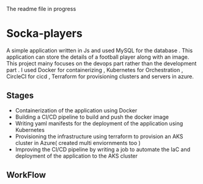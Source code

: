 
<p>The readme file in progress</p>
<h1> Socka-players </h1>
<p> A simple application written in Js and used MySQL for the database . This application can store the details of a football player along with an image. This project mainy focuses on the devops part rather than the development part . I used Docker for containerizing , Kubernetes for Orchestration , CircleCI for cicd , Terraform for provisioning clusters and servers in azure.</p>

<h2> Stages</h2>
<ul>
  <li>Containerization of the application using Docker</li>
  <li> Building a CI/CD pipeline to build and push the docker image </li>
  <li> Writing yaml manifests for the deployment of the application using Kubernetes </li>
  <li> Provisioning the infrastructure using terraform to provision an AKS cluster in Azure( created multi enviornments too )</li>
  <li> Improving the CI/CD pipeline by writing a job to automate the IaC and deployment of the application to the AKS cluster </li>
  </ul>

<h2> WorkFlow </h2>


